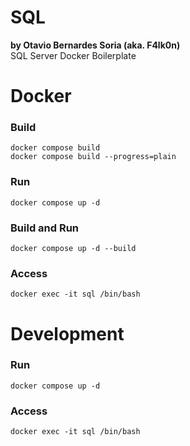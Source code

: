 # SQL
**by Otavio Bernardes Soria (aka. F4lk0n)**  
SQL Server Docker Boilerplate  



# Docker
### Build
	docker compose build  
	docker compose build --progress=plain  
### Run
	docker compose up -d
### Build and Run
	docker compose up -d --build
### Access
	docker exec -it sql /bin/bash



# Development
### Run
	docker compose up -d	
### Access
	docker exec -it sql /bin/bash
